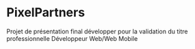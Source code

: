 # PixelPartners
Projet de présentation final développer pour la validation du titre professionnelle Développeur Web/Web Mobile
